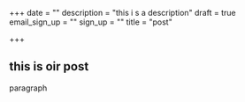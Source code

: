 +++
date = ""
description = "this i s a description"
draft = true
email_sign_up = ""
sign_up = ""
title = "post"

+++
## this is oir post

paragraph 